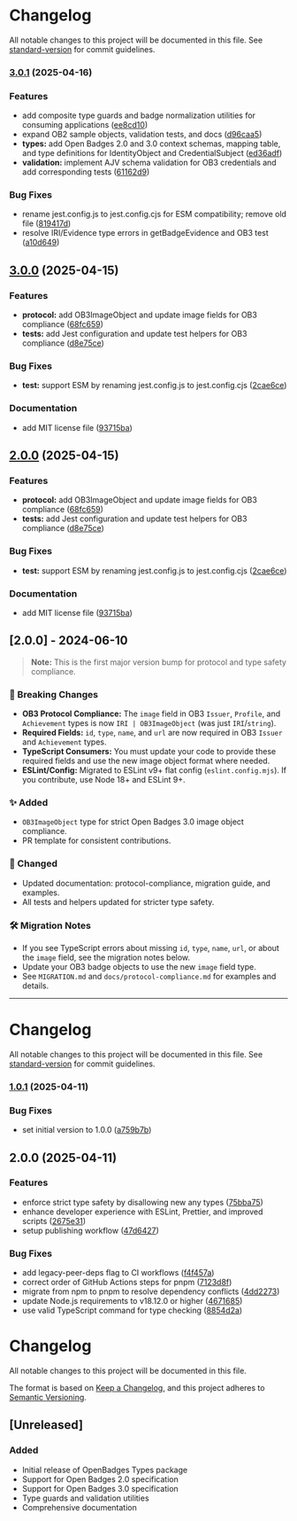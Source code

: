 # Changelog

All notable changes to this project will be documented in this file. See [standard-version](https://github.com/conventional-changelog/standard-version) for commit guidelines.

### [3.0.1](https://github.com/rollercoaster-dev/openbadges-types/compare/v3.0.0...v3.0.1) (2025-04-16)


### Features

* add composite type guards and badge normalization utilities for consuming applications ([ee8cd10](https://github.com/rollercoaster-dev/openbadges-types/commit/ee8cd107263e38c33bb90ec25fe8e0e427caaa67))
* expand OB2 sample objects, validation tests, and docs ([d96caa5](https://github.com/rollercoaster-dev/openbadges-types/commit/d96caa52b843ef25e876b1b141bf5a46716b5d40))
* **types:** add Open Badges 2.0 and 3.0 context schemas, mapping table, and type definitions for IdentityObject and CredentialSubject ([ed36adf](https://github.com/rollercoaster-dev/openbadges-types/commit/ed36adfe557a0470dd9670c45aceab88f9541016))
* **validation:** implement AJV schema validation for OB3 credentials and add corresponding tests ([61162d9](https://github.com/rollercoaster-dev/openbadges-types/commit/61162d93154afba0b1c6cc8b759731d5b052c0ad))


### Bug Fixes

* rename jest.config.js to jest.config.cjs for ESM compatibility; remove old file ([819417d](https://github.com/rollercoaster-dev/openbadges-types/commit/819417d30dba7c24c0f5a3d82038a770d50a0797))
* resolve IRI/Evidence type errors in getBadgeEvidence and OB3 test ([a10d649](https://github.com/rollercoaster-dev/openbadges-types/commit/a10d649313217526e923ac849882d71424592fce))

## [3.0.0](https://github.com/rollercoaster-dev/openbadges-types/compare/v1.0.1...v3.0.0) (2025-04-15)


### Features

* **protocol:** add OB3ImageObject and update image fields for OB3 compliance ([68fc659](https://github.com/rollercoaster-dev/openbadges-types/commit/68fc6590da3e01fba913518609a5c6dfb70769b4))
* **tests:** add Jest configuration and update test helpers for OB3 compliance ([d8e75ce](https://github.com/rollercoaster-dev/openbadges-types/commit/d8e75ce6b976dbc9447f244bf649ada14a26eace))


### Bug Fixes

* **test:** support ESM by renaming jest.config.js to jest.config.cjs ([2cae6ce](https://github.com/rollercoaster-dev/openbadges-types/commit/2cae6ce97aac15e053a3af8410c56211e6f8368b))


### Documentation

* add MIT license file ([93715ba](https://github.com/rollercoaster-dev/openbadges-types/commit/93715baf3d512b67a5d818bc77ec3b49833f6b27))

## [2.0.0](https://github.com/rollercoaster-dev/openbadges-types/compare/v1.0.1...v2.0.0) (2025-04-15)


### Features

* **protocol:** add OB3ImageObject and update image fields for OB3 compliance ([68fc659](https://github.com/rollercoaster-dev/openbadges-types/commit/68fc6590da3e01fba913518609a5c6dfb70769b4))
* **tests:** add Jest configuration and update test helpers for OB3 compliance ([d8e75ce](https://github.com/rollercoaster-dev/openbadges-types/commit/d8e75ce6b976dbc9447f244bf649ada14a26eace))


### Bug Fixes

* **test:** support ESM by renaming jest.config.js to jest.config.cjs ([2cae6ce](https://github.com/rollercoaster-dev/openbadges-types/commit/2cae6ce97aac15e053a3af8410c56211e6f8368b))


### Documentation

* add MIT license file ([93715ba](https://github.com/rollercoaster-dev/openbadges-types/commit/93715baf3d512b67a5d818bc77ec3b49833f6b27))

## [2.0.0] - 2024-06-10

> **Note:** This is the first major version bump for protocol and type safety compliance.

### 🚨 Breaking Changes
- **OB3 Protocol Compliance:** The `image` field in OB3 `Issuer`, `Profile`, and `Achievement` types is now `IRI | OB3ImageObject` (was just `IRI`/`string`).
- **Required Fields:** `id`, `type`, `name`, and `url` are now required in OB3 `Issuer` and `Achievement` types.
- **TypeScript Consumers:** You must update your code to provide these required fields and use the new image object format where needed.
- **ESLint/Config:** Migrated to ESLint v9+ flat config (`eslint.config.mjs`). If you contribute, use Node 18+ and ESLint 9+.

### ✨ Added
- `OB3ImageObject` type for strict Open Badges 3.0 image object compliance.
- PR template for consistent contributions.

### 📝 Changed
- Updated documentation: protocol-compliance, migration guide, and examples.
- All tests and helpers updated for stricter type safety.

### 🛠 Migration Notes
- If you see TypeScript errors about missing `id`, `type`, `name`, `url`, or about the `image` field, see the migration notes below.
- Update your OB3 badge objects to use the new `image` field type.
- See `MIGRATION.md` and `docs/protocol-compliance.md` for examples and details.

---

# Changelog

All notable changes to this project will be documented in this file. See [standard-version](https://github.com/conventional-changelog/standard-version) for commit guidelines.

### [1.0.1](https://github.com/rollercoaster-dev/openbadges-types/compare/v2.0.0...v1.0.1) (2025-04-11)


### Bug Fixes

* set initial version to 1.0.0 ([a759b7b](https://github.com/rollercoaster-dev/openbadges-types/commit/a759b7b60bafc0acd1627f3abca92be9b0313c09))

## 2.0.0 (2025-04-11)


### Features

* enforce strict type safety by disallowing new any types ([75bba75](https://github.com/rollercoaster-dev/openbadges-types/commit/75bba7520fc386323ba1441a92f04387935d2fc8))
* enhance developer experience with ESLint, Prettier, and improved scripts ([2675e31](https://github.com/rollercoaster-dev/openbadges-types/commit/2675e3165c05a68624ac9e6deda185eb20da6a03))
* setup publishing workflow ([47d6427](https://github.com/rollercoaster-dev/openbadges-types/commit/47d6427d4e5a9fb215c8c83c109d6911c6010ce6))


### Bug Fixes

* add legacy-peer-deps flag to CI workflows ([f4f457a](https://github.com/rollercoaster-dev/openbadges-types/commit/f4f457a027182cd4cbc8b340e09efd044dd47514))
* correct order of GitHub Actions steps for pnpm ([7123d8f](https://github.com/rollercoaster-dev/openbadges-types/commit/7123d8f3e23819e75f023198e0d0b13843da71f1))
* migrate from npm to pnpm to resolve dependency conflicts ([4dd2273](https://github.com/rollercoaster-dev/openbadges-types/commit/4dd22735adc31eb06f70e88ce256a96a276ea64d))
* update Node.js requirements to v18.12.0 or higher ([4671685](https://github.com/rollercoaster-dev/openbadges-types/commit/4671685c1db334ae7bf8c2471bb0ebb915f735c7))
* use valid TypeScript command for type checking ([8854d2a](https://github.com/rollercoaster-dev/openbadges-types/commit/8854d2a39e7d7e69be72ebb3c092b5d2cde080a0))

# Changelog

All notable changes to this project will be documented in this file.

The format is based on [Keep a Changelog](https://keepachangelog.com/en/1.0.0/),
and this project adheres to [Semantic Versioning](https://semver.org/spec/v2.0.0.html).

## [Unreleased]

### Added
- Initial release of OpenBadges Types package
- Support for Open Badges 2.0 specification
- Support for Open Badges 3.0 specification
- Type guards and validation utilities
- Comprehensive documentation
